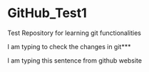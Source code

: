 # GitHub_Test1
Test Repository for learning git functionalities

I am typing to check the changes in git***

I am typing this sentence from github website
